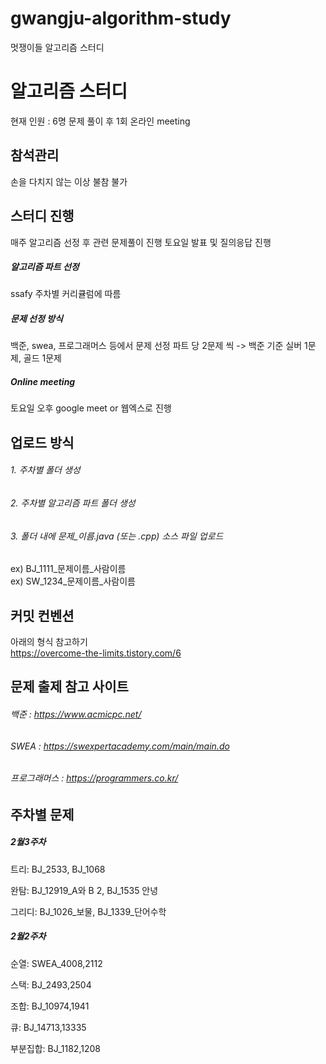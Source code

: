 # gwangju-algorithm-study
멋쟁이들 알고리즘 스터디

# 알고리즘 스터디

현재 인원 : 6명
문제 풀이 후 1회 온라인 meeting
## 참석관리

손을 다치지 않는 이상 불참 불가
## 스터디 진행

매주 알고리즘 선정 후 관련 문제풀이 진행
토요일 발표 및 질의응답 진행
##### 알고리즘 파트 선정
ssafy 주차별 커리큘럼에 따름
##### 문제 선정 방식
백준, swea, 프로그래머스 등에서 문제 선정
파트 당 2문제 씩 -> 백준 기준 실버 1문제, 골드 1문제
##### Online meeting
토요일 오후 google meet or 웹엑스로 진행    
## 업로드 방식

###### 1. 주차별 폴더 생성
###### 2. 주차별 알고리즘 파트 폴더 생성
###### 3. 폴더 내에 문제_이름.java (또는 .cpp) 소스 파일 업로드
ex) BJ_1111_문제이름_사람이름  
ex) SW_1234_문제이름_사람이름  

## 커밋 컨벤션
아래의 형식 참고하기  
https://overcome-the-limits.tistory.com/6

## 문제 출제 참고 사이트
###### 백준 : https://www.acmicpc.net/
###### SWEA : https://swexpertacademy.com/main/main.do
###### 프로그래머스 : https://programmers.co.kr/

## 주차별 문제
##### 2월3주차  
트리: BJ_2533, BJ_1068

완탐: BJ_12919_A와 B 2, BJ_1535 안녕

그리디: BJ_1026_보물, BJ_1339_단어수학

##### 2월2주차  
순열: SWEA_4008,2112

스택: BJ_2493,2504

조합: BJ_10974,1941

큐: BJ_14713,13335

부분집합: BJ_1182,1208
